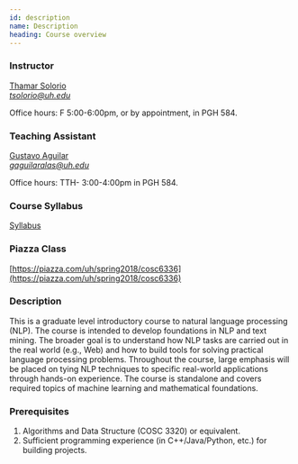 ```yaml
---
id: description
name: Description
heading: Course overview
---
```


### Instructor

[Thamar Solorio](http://solorio.uh.edu/)  
*tsolorio@uh.edu*

Office hours: F 5:00-6:00pm, or by appointment, in PGH 584.

### Teaching Assistant

[Gustavo Aguilar](www2.cs.uh.edu/~gaguilar/)  
*gaguilaralas@uh.edu*

Office hours: TTH- 3:00-4:00pm in PGH 584.

### Course Syllabus
[Syllabus](syllabus.pdf)

### Piazza Class
[https://piazza.com/uh/spring2018/cosc6336](https://piazza.com/uh/spring2018/cosc6336)

### Description
This is a graduate level introductory course to natural language processing (NLP). The
course is intended to develop foundations in NLP and text mining. The broader goal is to
understand how NLP tasks are carried out in the real world (e.g., Web) and how to build
tools for solving practical language processing problems. Throughout the course, large
emphasis will be placed on tying NLP techniques to specific real-world applications
through hands-on experience. The course is standalone and covers required topics of
machine learning and mathematical foundations. 

### Prerequisites
1. Algorithms and Data Structure (COSC 3320) or equivalent.
2. Sufficient programming experience (in C++/Java/Python, etc.) for building projects. 

